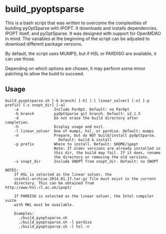# build_pyoptsparse
This is a bash script that was written to overcome the complexities of building pyOptSparse with IPOPT. It downloads and installs dependencies, IPOPT itself, and pyOptSparse. It was designed with support for OpenMDAO in mind. The variables at the beginning of the script can be adjusted to download different package versions.

By default, the script uses MUMPS, but if HSL or PARDISO are available, it can use those.

Depending on which options are chosen, it may perform some minor patching to allow the build to succeed.

## Usage
```
build_pyoptsparse.sh [-b branch] [-h] [-l linear_solver] [-n] [-p prefix] [-s snopt_dir] [-a]
    -a                Include ParOpt. Default: no ParOpt
    -b branch         pyOptSparse git branch. Default: v2.1.5
    -d                Do not erase the build directory after completion.
    -h                Display usage and exit.
    -l linear_solver  One of mumps, hsl, or pardiso. Default: mumps
    -n                Prepare, but do NOT build/install pyOptSparse.
                        Default: build & install
    -p prefix         Where to install. Default: $HOME/ipopt
                      Note: If older versions are already installed in
                      this dir, the build may fail. If it does, rename
                      the directory or removing the old versions.
    -s snopt_dir      Include SNOPT from snopt_dir. Default: no SNOPT

NOTES:
    If HSL is selected as the linear solver, the
    coinhsl-archive-2014.01.17.tar.gz file must exist in the current
    directory. This can be obtained from http://www.hsl.rl.ac.uk/ipopt/

    If PARDISO is selected as the linear solver, the Intel compiler suite
    with MKL must be available.
    
    Examples:
      ./build_pyoptsparse.sh
      ./build_pyoptsparse.sh -l pardiso
      ./build_pyoptsparse.sh -l hsl -n
 ```
